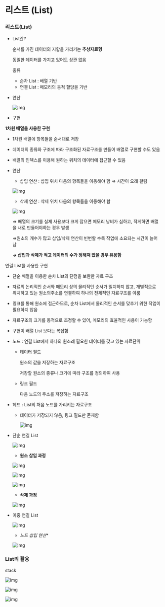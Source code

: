 # 리스트 (List)

### 리스트(List)

- List란?

  순서를 가진 데이터의 지합을 가리키는 **추상자료형**

  동일한 데이터를 가지고 있어도 상관 없음

  종류

  - 순차 List : 배열 기반
  - 연결 List : 메모리의 동적 할당을 기반

- 연산

  ![img](https://www.notion.so/image/https%3A%2F%2Fs3-us-west-2.amazonaws.com%2Fsecure.notion-static.com%2Fb52518a0-cde9-46e6-bcfa-fc376682736d%2FUntitled.png?table=block&id=579baae3-9a42-448e-a62e-d8b1eb75268a&width=1440&cache=v2)

- 구현

**1차원 배열을 사용한 구현**

- 1차원 배열에 항목들을 순서대로 저장

- 데이터의 종류와 구조에 따라 구조화된 자료구조를 만들어 배열로 구현할 수도 있음

- 배열의 인덱스를 이용해 원하는 위치의 데이터에 접근할 수 있음

- 연산

  - 삽입 연산 : 삽입 위치 다음의 항목들을 이동해야 함 ⇒ 시간이 오래 걸림

  ![img](https://www.notion.so/image/https%3A%2F%2Fs3-us-west-2.amazonaws.com%2Fsecure.notion-static.com%2F28ab382c-b4b1-4709-8e12-d9431ac22f5c%2FUntitled.png?table=block&id=e68e8c9b-c35f-4fa3-a6a3-414fdf3cdb78&width=2390&cache=v2)

  

  - 삭제 연산 : 삭제 위치 다음의 항목들을 이동해야 함

  ![img](https://www.notion.so/image/https%3A%2F%2Fs3-us-west-2.amazonaws.com%2Fsecure.notion-static.com%2F9ed7e979-eb9e-4302-9678-8a09f5a9cf8b%2FUntitled.png?table=block&id=d996e8ae-1d42-4001-bf97-d9740e99ee62&width=2290&cache=v2)

  ⇒ 배열의 크기를 실제 사용보다 크게 잡으면 메모리 낭비가 심하고, 작게하면 배열을 새로 만들어야하는 경우 발생

  ⇒원소의 개수가 많고 삽입/삭제 연산이 빈번할 수록 작업에 소요되는 시간이 늘어남

  **→ 삽입과 삭제가 적고 데이터의 수가 정해져 있을 경우 유용함**

연결 List를 사용한 구현

- 단순 배열을 이용한 순차 List의 단점을 보완한 자료 구조

- 자료의 논리적인 순서와 메모리 상의 물리적인 순서가 일치하지 않고, 개별적으로 위치하고 있는 원소의주소를 연결하여 하나의 전체적인 자료구조를 이룸

- 링크를 통해 원소에 접근하므로, 순차 List에서 물리적인 순서를 맞추기 위한 작업이 필요하지 않음

- 자료구조의 크기를 동적으로 조정할 수 있어, 메모리의 효율적인 사용이 가능함

- 구현이 배열 List 보다는 복잡함

  

- 노드 : 연결 List에서 하나의 원소레 필요한 데이터를 갖고 있는 자료단위

  - 데이터 필드

    원소의 값을 저장하는 자료구조

    저장할 원소의 종류나 크기에 따라 구조를 정의하여 사용

  - 링크 필드

    다음 노드의 주소를 저장하는 자료구조

- 헤드 : List의 처음 노드를 가리키는 자료구조

  - 데이터가 저장되지 않음, 링크 필드만 존재함

    ![img](https://www.notion.so/image/https%3A%2F%2Fs3-us-west-2.amazonaws.com%2Fsecure.notion-static.com%2F1cd95f98-e479-47f6-95f3-35856a051908%2FUntitled.png?table=block&id=5dbb4996-65b5-4ea8-9ba4-c469a9fc16b4&width=2290&cache=v2)



- 단순 연결 List

  ![img](https://www.notion.so/image/https%3A%2F%2Fs3-us-west-2.amazonaws.com%2Fsecure.notion-static.com%2F19494fbf-32c9-48a7-99cc-cb1e650a1287%2FUntitled.png?table=block&id=af220a22-9c7a-4bf2-abe4-d5b559ac69af&width=2700&cache=v2)

  - **원소 삽입 과정**

  ![img](https://www.notion.so/image/https%3A%2F%2Fs3-us-west-2.amazonaws.com%2Fsecure.notion-static.com%2F2b8ccf67-516c-4580-8444-34d74c251544%2FUntitled.png?table=block&id=237bd165-f30e-46b8-ab5d-4cb378c57053&width=1440&cache=v2)

  ![img](https://www.notion.so/image/https%3A%2F%2Fs3-us-west-2.amazonaws.com%2Fsecure.notion-static.com%2F974f8032-d08a-4c04-9bd0-bffbe5ebc4dc%2FUntitled.png?table=block&id=55db8d59-13f9-4777-b2f6-78e0d7d87e9f&width=1440&cache=v2)

  ![img](https://www.notion.so/image/https%3A%2F%2Fs3-us-west-2.amazonaws.com%2Fsecure.notion-static.com%2F4385b81c-a632-4db3-bb2d-a300776eb507%2FUntitled.png?table=block&id=dfc71f0a-570b-4808-889d-c73d167f2c4b&width=1440&cache=v2)

  

  - **삭제 과정**

  ![img](https://www.notion.so/image/https%3A%2F%2Fs3-us-west-2.amazonaws.com%2Fsecure.notion-static.com%2Fbcc0b64a-8756-405f-bf64-5b6d410730f7%2FUntitled.png?table=block&id=2084ed17-4cba-42ee-8a78-49d9aa65cfc6&width=1440&cache=v2)

  

- 이중 연결 List

  ![img](https://www.notion.so/image/https%3A%2F%2Fs3-us-west-2.amazonaws.com%2Fsecure.notion-static.com%2F03a4f616-b057-42bb-bcb3-5e2d38f3d70f%2FUntitled.png?table=block&id=2348c62c-d181-4f1b-a717-c85707ce6f8c&width=1440&cache=v2)

  

  - *노드 삽입 연산**

  ![img](https://www.notion.so/image/https%3A%2F%2Fs3-us-west-2.amazonaws.com%2Fsecure.notion-static.com%2F6e8460e7-f920-46ba-873e-9eb31ab312a6%2FUntitled.png?table=block&id=41e8a4dd-fd87-496d-8f34-2916ce0db49d&width=1440&cache=v2)



### List의 활용

stack

![img](https://www.notion.so/image/https%3A%2F%2Fs3-us-west-2.amazonaws.com%2Fsecure.notion-static.com%2F187f1c00-f606-4306-8ac0-10b1f64b93de%2FUntitled.png?table=block&id=6e757d46-0ae9-4606-8ceb-985b85b94aba&width=1440&cache=v2)

![img](https://www.notion.so/image/https%3A%2F%2Fs3-us-west-2.amazonaws.com%2Fsecure.notion-static.com%2Fcdddf108-f069-4b66-bec8-0e02b54a1746%2FUntitled.png?table=block&id=ef810174-4954-4080-b85d-1c38ceae24a0&width=1440&cache=v2)

![img](https://www.notion.so/image/https%3A%2F%2Fs3-us-west-2.amazonaws.com%2Fsecure.notion-static.com%2F7faa7cc0-e44a-477f-a968-03a60540fb70%2FUntitled.png?table=block&id=1b2ef2a3-8dd4-42bc-8c9b-105987b589ce&width=1440&cache=v2)